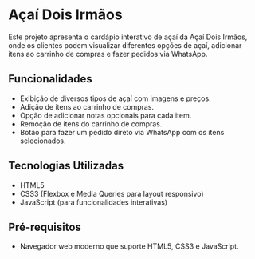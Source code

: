 # Açaí Dois Irmãos

Este projeto apresenta o cardápio interativo de açaí da Açaí Dois Irmãos, onde os clientes podem visualizar diferentes opções de açaí, adicionar itens ao carrinho de compras e fazer pedidos via WhatsApp.

## Funcionalidades

- Exibição de diversos tipos de açaí com imagens e preços.
- Adição de itens ao carrinho de compras.
- Opção de adicionar notas opcionais para cada item.
- Remoção de itens do carrinho de compras.
- Botão para fazer um pedido direto via WhatsApp com os itens selecionados.

## Tecnologias Utilizadas

- HTML5
- CSS3 (Flexbox e Media Queries para layout responsivo)
- JavaScript (para funcionalidades interativas)

## Pré-requisitos

- Navegador web moderno que suporte HTML5, CSS3 e JavaScript.
